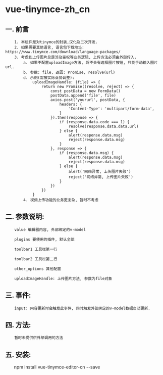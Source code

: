 # vue-tinymce-zh_cn

## 一. 前言
```
    1. 本组件是对tinymce的封装,汉化及二次开发.
    2. 如果需要其他语言, 语言包下载地址: https://www.tinymce.com/download/language-packages/
    3. 考虑到上传图片总是涉及鉴权等业务逻辑, 上传方法必须由外部传入.
        a. 如果不配置uploadImage方法, 将不会有选择图片按钮, 只能手动输入图片url.
        b. 参数: file, 返回: Promise, resolve(url)
        d. 示例(需按实际业务调整):
            uploadImageHandle: (file) => {
                return new Promise((resolve, reject) => {
                    const postData = new FormData()
                    postData.append('file', file)
                    axios.post('yoururl', postData, {
                        headers: {
                            'Content-Type': 'multipart/form-data',
                        }
                    }).then(response => {
                        if (response.data.code === 1) {
                            resolve(response.data.data.url)
                        } else {
                            alert(response.data.msg)
                            reject(response.data.msg)
                        }
                    }, response => {
                        if (response.data.msg) {
                            alert(response.data.msg)
                            reject(response.data.msg)
                        } else {
                            alert('网络异常, 上传图片失败')
                            reject('网络异常, 上传图片失败')
                        }
                    })
                })
            }
        4. 视频上传功能的业务更复杂, 暂时不考虑
```
## 二. 参数说明:

        value 编辑器内容, 外部绑定的v-model

        plugins 要使用的插件, 默认全部

        toolbar1 工具栏第一行

        toolbar2 工具栏第二行

        other_options 其他配置

        uploadImageHandle: 上传图片方法, 参数为file对象

## 三. 事件: 

        input: 内容更新时会触发此事件, 同时触发外部绑定的v-model数据自动更新.

## 四. 方法: 

        暂时未提供供外部调用的方法
        
## 五. 安装:
        npm install vue-tinymce-editor-cn --save
